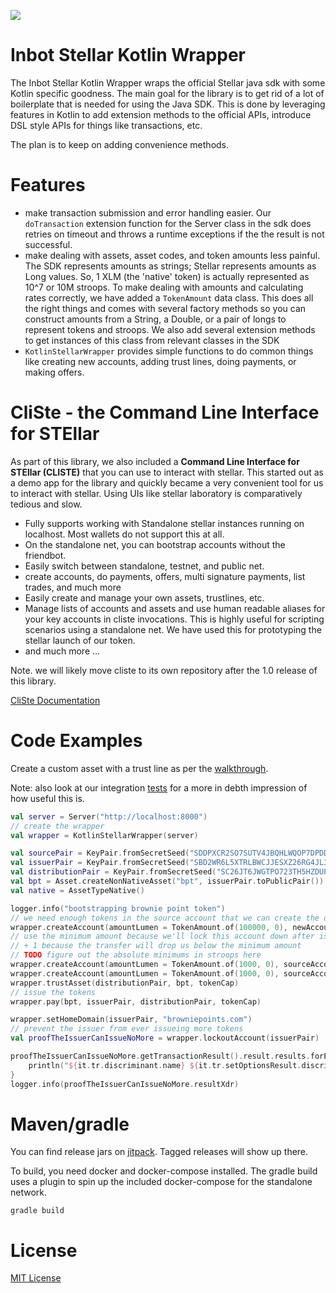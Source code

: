 [![](https://jitpack.io/v/Inbot/inbot-stellar-kotlin-wrapper.svg)](https://jitpack.io/#Inbot/inbot-stellar-kotlin-wrapper)

# Inbot Stellar Kotlin Wrapper

The Inbot Stellar Kotlin Wrapper wraps the official Stellar java sdk with some Kotlin specific goodness. The main goal for the library is to get rid of a lot of boilerplate that is needed for using the Java SDK. This is done by leveraging features in Kotlin to add extension methods to the official APIs, introduce DSL style APIs for things like transactions, etc.

The plan is to keep on adding convenience methods. 


# Features

- make transaction submission and error handling easier. Our `doTransaction` extension function for the Server class in the sdk does retries on timeout and throws a runtime exceptions if the the result is not successful.
- make dealing with assets, asset codes, and token amounts less painful. The SDK represents amounts as strings; Stellar represents amounts as Long values. So, 1 XLM (the 'native' token) is actually represented as 10^7 or 10M stroops. To make dealing with amounts and calculating rates correctly, we have added a `TokenAmount` data class. This does all the right things and comes with several factory methods so you can construct amounts from a String, a Double, or a pair of longs to represent tokens and stroops. We also add several extension methods to get instances of this class from relevant classes in the SDK
- `KotlinStellarWrapper` provides simple functions to do common things like creating new accounts, adding trust lines, doing payments, or making offers.

# CliSte - the Command Line Interface for STEllar

As part of this library, we also included a **Command Line Interface for STEllar (CLISTE)** that you can use to interact with stellar. This started out as a demo app for the library and quickly became a very convenient tool for us to interact with stellar. Using UIs like stellar laboratory is comparatively tedious and slow.

- Fully supports working with Standalone stellar instances running on localhost. Most wallets do not support this at all.
- On the standalone net, you can bootstrap accounts without the friendbot.
- Easily switch between standalone, testnet, and public net.
- create accounts, do payments, offers, multi signature payments, list trades, and much more
- Easily create and manage your own assets, trustlines, etc.
- Manage lists of accounts and assets and use human readable aliases for your key accounts in cliste invocations. This is highly useful for scripting scenarios using a standalone net. We have used this for prototyping the stellar launch of our token. 
- and much more ...

Note. we will likely move cliste to its own repository after the 1.0 release of this library.

[CliSte Documentation](cliste.md)

# Code Examples

Create a custom asset with a trust line as per the [walkthrough](https://www.stellar.org/developers/guides/walkthroughs/custom-assets.html).

Note: also look at our integration [tests](https://github.com/Inbot/inbot-stellar-kotlin-wrapper/blob/master/src/test/kotlin/io.inbot.kotlinstellar/StellarWrapperTest.kt) for a more in debth impression of how useful this is.

```kotlin
val server = Server("http://localhost:8000")
// create the wrapper
val wrapper = KotlinStellarWrapper(server)

val sourcePair = KeyPair.fromSecretSeed("SDDPXCR2SO7SUTV4JBQHLWQOP7DPDDRF7XL3GVPQKE6ZINHAIX4ZZFIH")
val issuerPair = KeyPair.fromSecretSeed("SBD2WR6L5XTRLBWCJJESXZ26RG4JL3SWKM4LASPJCJE4PSOHNDY3KHL4")
val distributionPair = KeyPair.fromSecretSeed("SC26JT6JWGTPO723TH5HZDUPUJQVWF32GKDEOZ5AFM6XQMPZQ4X5HJPG")
val bpt = Asset.createNonNativeAsset("bpt", issuerPair.toPublicPair())
val native = AssetTypeNative()

logger.info("bootstrapping brownie point token")
// we need enough tokens in the source account that we can create the other accounts
wrapper.createAccount(amountLumen = TokenAmount.of(100000, 0), newAccount = sourcePair)
// use the minimum amount because we'll lock this account down after issueing
// + 1 because the transfer will drop us below the minimum amount
// TODO figure out the absolute minimums in stroops here
wrapper.createAccount(amountLumen = TokenAmount.of(1000, 0), sourceAccount = sourcePair, newAccount = issuerPair)
wrapper.createAccount(amountLumen = TokenAmount.of(1000, 0), sourceAccount = sourcePair, newAccount = distributionPair)
wrapper.trustAsset(distributionPair, bpt, tokenCap)
// issue the tokens
wrapper.pay(bpt, issuerPair, distributionPair, tokenCap)

wrapper.setHomeDomain(issuerPair, "browniepoints.com")
// prevent the issuer from ever issueing more tokens
val proofTheIssuerCanIssueNoMore = wrapper.lockoutAccount(issuerPair)

proofTheIssuerCanIssueNoMore.getTransactionResult().result.results.forEach {
    println("${it.tr.discriminant.name} ${it.tr.setOptionsResult.discriminant.name} ")
}
logger.info(proofTheIssuerCanIssueNoMore.resultXdr)
```

# Maven/gradle

You can find release jars on [jitpack](https://jitpack.io/#Inbot/inbot-stellar-kotlin-wrapper). Tagged releases will show up there.

To build, you need docker and docker-compose installed. The gradle build uses a plugin to spin up the included docker-compose for the standalone network.

```
gradle build
```

# License

[MIT License](LICENSE)
